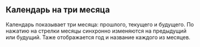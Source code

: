 ## Календарь на три месяца ##

Календарь показывает три месяца: прошлого, текущего и будущего. 
По нажатию на стрелки месяцы синхронно изменяются на предыдущий или будущий.
Таже отображается год и название каждого из месяцев.